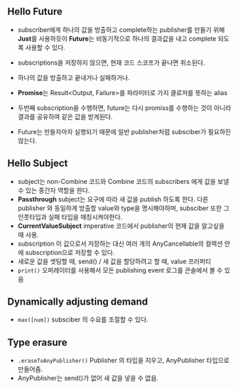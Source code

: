  ## Hello Future
* subscriber에게 하나의 값을 방출하고 complete하는 publisher를 만들기 위해 **Just**를 사용하듯이 **Future**는 비동기적으로 하나의 결과값을 내고 complete 되도록 사용할 수 있다. 
* subscriptions을 저장하지 않으면, 현재 코드 스코프가 끝나면 취소된다. 
* 하나의 값을 방출하고 끝내거나 실패하거나.
* **Promise**는 Result<Output, Failure>를 파라미터로 가지 클로저를 뜻하는 alias

* 두번째 subscription을 수행하면, future는 다시 promiss를 수행하는 것이 아니라 결과를 공유하여 같은 값을 받게된다.
* Future는 만들자마자 실행되기 때문에 일반 publisher처럼 subsciber가 필요하진 않는다.

## Hello Subject
* subject는 non-Combine 코드와 Combine 코드의 subscribers 에게 값을 보낼 수 있는 중간자 역할을 한다.
* **Passthrough** subject는 요구에 따라 새 값을 publish 하도록 한다. 다른 publisher 와 동일하게 방출할 value와 type을 명시해야하며, subsciber 또한 그 인풋타입과 실패 타입을 매칭시켜야한다.
* **CurrentValueSubject** imperative 코드에서 publisher의 현재 값을 알고싶을 때 사용.
* subscription 이 값으로서 저장하는 대신 여러 개의 AnyCancellable의 컬렉션 안에 subscription으로 저장할 수 있다. 
* 새로운 값을 셋팅할 때, send() / 새 값을 할당하려고 할 때, value 프러퍼티
* `print()` 오퍼레이터를 사용해서 모든 publishing event 로그를 콘솔에서 볼 수 있음

## Dynamically adjusting demand
* `max([num])` subsciber 의 수요를 조절할 수 있다.

## Type erasure
* `.eraseToAnyPublisher()` Publisher 의 타입을 지우고, AnyPublisher 타입으로 만들어줌.
* AnyPublisher는 send()가 없어 새 값을 넣을 수 없음.

